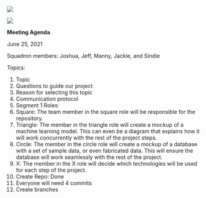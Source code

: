![](RackMultipart20210625-4-6zjnob_html_c52a41b8909912e6.gif)

![](RackMultipart20210625-4-6zjnob_html_5cf5c8bfa2eeede3.png)

**Meeting Agenda**

June 25, 2021

Squadron members: Joshua, Jeff, Manny, Jackie, and Sindie

Topics:

1. Topic
2. Questions to guide our project
3. Reason for selecting this topic
4. Communication protocol
5. Segment 1 Roles:
  1. Square: The team member in the square role will be responsible for the repository.
  2. Triangle: The member in the triangle role will create a mockup of a machine learning model. This can even be a diagram that explains how it will work concurrently with the rest of the project steps.
  3. Circle: The member in the circle role will create a mockup of a database with a set of sample data, or even fabricated data. This will ensure the database will work seamlessly with the rest of the project.
  4. X: The member in the X role will decide which technologies will be used for each step of the project.
6. Create Repo: Done
  1. Everyone will need 4 commits
7. Create branches